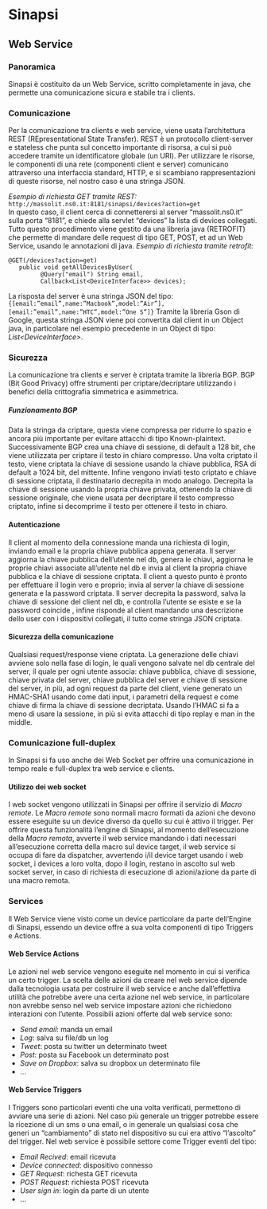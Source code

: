 # Sinapsi
## Web Service
### Panoramica
Sinapsi è costituito da un Web Service, scritto completamente in java, che permette una comunicazione sicura e stabile tra i clients. 
  
### Comunicazione
Per la comunicazione tra clients e web service, viene usata l’architettura REST (REpresentational State Transfer). REST è un protocollo client-server e stateless che punta sul concetto importante di risorsa, a cui si può accedere tramite un identificatore globale (un URI). Per utilizzare le risorse, le componenti di una rete (componenti client e server) comunicano attraverso una interfaccia standard, HTTP,  e si scambiano rappresentazioni di queste risorse, nel nostro caso è una stringa JSON.

_Esempio di richiesta GET tramite REST:_        
`http://massolit.ns0.it:8181/sinapsi/devices?action=get`    
In questo caso, il client cerca di connetterersi al server “massolit.ns0.it” sulla porta “8181”, e chiede alla servlet “devices” la lista di devices collegati. Tutto questo procedimento viene gestito da una libreria java (RETROFIT) che permette di mandare delle request di tipo GET, POST, et ad un Web Service, usando le annotazioni di java. 
_Esempio di richiesta tramite retrofit:_

```
@GET(/devices?action=get)  
   public void getAllDevicesByUser(  
         @Query("email") String email,  
         Callback<List<DeviceInterface>> devices);
```  
  
La risposta del server è una stringa JSON del tipo:
`{[email:”email”,name:”Macbook”,model:”Air”],[email:”email”,name:”HTC”,model:”One S”]}`
Tramite la libreria Gson di Google, questa stringa JSON viene poi convertita dal client in un Object java, in particolare nel esempio precedente in un Object di tipo: _List\<DeviceInterface\>_.
 
### Sicurezza
La comunicazione tra clients e server è criptata tramite la libreria BGP. BGP (Bit Good Privacy) offre strumenti per criptare/decriptare utilizzando i benefici della crittografia simmetrica e asimmetrica.

##### Funzionamento BGP
Data la stringa da criptare, questa viene compressa per ridurre lo spazio e ancora più importante per evitare attacchi di tipo Known-plaintext. Successivamente BGP crea una chiave di sessione, di default a 128 bit, che viene utilizzata per criptare il testo in chiaro compresso. Una volta criptato il testo, viene criptata la chiave di sessione usando la chiave pubblica, RSA di default a 1024 bit, del mittente. Infine vengono inviati testo criptato e chiave di sessione criptata, il destinatario decrepita in modo analogo. Decrepita la chiave di sessione usando la propria chiave privata, ottenendo la chiave di sessione originale, che viene usata per decriptare il testo compresso criptato, infine si decomprime il testo per ottenere il testo in chiaro.

#### Autenticazione
Il client al momento della connessione manda una richiesta di login, inviando email e la propria chiave pubblica appena generata. Il server aggiorna la chiave pubblica dell’utente nel db, genera le chiavi, aggiorna le proprie chiavi associate all’utente nel db e invia al client la propria chiave pubblica e la chiave di sessione criptata. Il client a questo punto è pronto per effettuare il login vero e proprio; invia al server la chiave di sessione generata e la password criptata. Il server decrepita la password, salva la chiave di sessione del client nel db, e controlla l’utente se esiste e se la password coincide , infine risponde al client mandando una descrizione dello user con i dispositivi collegati, il tutto come stringa JSON criptata. 
 
#### Sicurezza della comunicazione
Qualsiasi request/response viene criptata. La generazione delle chiavi avviene solo nella fase di login, le quali vengono salvate nel db centrale del server, il quale per ogni utente associa: chiave pubblica, chiave di sessione, chiave privata del server, chiave pubblica del server e chiave di sessione del server, in più, ad ogni request da parte del client, viene generato un HMAC-SHA1 usando come dati input, i parametri della request e come chiave di firma la chiave di sessione decriptata. Usando l’HMAC si fa a meno di usare la sessione, in più si evita attacchi di tipo replay e man in the middle.
 
### Comunicazione full-duplex 
In Sinapsi si fa uso anche dei Web Socket per offrire una comunicazione in tempo reale e full-duplex tra web service e clients.
   
#### Utilizzo dei web socket
I web socket vengono utilizzati in Sinapsi per offrire il servizio di _Macro remote_. Le _Macro remote_ sono normali macro formati da azioni che devono essere eseguite su un device diverso da quello su cui è attivo il trigger. Per offrire questa funzionalità l’engine di Sinapsi, al momento dell’esecuzione della _Macro remota_, avverte il web service mandando i dati necessari all’esecuzione corretta della macro sul device target, il web service si occupa di fare da dispatcher, avvertendo i/il device target usando i web socket, i devices a loro volta, dopo il login, restano in ascolto sul web socket server, in caso di richiesta di esecuzione di azioni/azione da parte di una macro remota.

### Services
Il Web Service viene visto come un device particolare da parte dell’Engine di Sinapsi, essendo un device offre a sua volta componenti di tipo Triggers e Actions.

#### Web Service Actions
Le azioni nel web service vengono eseguite nel momento in cui si verifica un certo trigger. La scelta delle azioni da creare nel web service dipende dalla tecnologia usata per costruire il web service e anche dall’effettiva utilità che potrebbe avere una certa azione nel web service, in particolare non avrebbe senso nel web service impostare azioni che richiedono interazioni con l’utente. Possibili azioni offerte dal web service sono:
- _Send email_: manda un email
- _Log_: salva su file/db un log
- _Tweet_: posta su twitter un determinato tweet
- _Post_: posta su Facebook un determinato post
- _Save on Dropbox_: salva su dropbox un determinato file
- …

#### Web Service Triggers
I Triggers sono particolari eventi che una volta verificati, permettono di avviare una serie di azioni. Nel caso più generale un trigger potrebbe essere la ricezione di un sms o una email, o in generale un qualsiasi cosa che generi un “cambiamento” di stato nel dispositivo su cui era attivo “l’ascolto” del trigger.  Nel web service è possibile settore come Trigger eventi del tipo:
- _Email Recived_: email ricevuta
- _Device connected_: dispositivo connesso
- _GET Request_: richesta GET ricevuta
- _POST Request_: richiesta POST ricevuta
- _User sign in_: login da parte di un utente
- …





	 
	 
